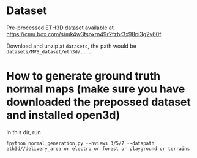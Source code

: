# Dataset

Pre-processed ETH3D dataset available at https://cmu.box.com/s/mk4w3tspxrn49r2fzbr3x98pi3g2v60f

Download and unzip at `datasets`, the path would be `datasets/MVS_dataset/eth3d/....`

# How to generate ground truth normal maps (make sure you have downloaded the prepossed dataset and installed open3d)

In this dir, run 

```
!python normal_generation.py --nviews 3/5/7 --datapath eth3d//delivery_area or electro or forest or playground or terrains
```
